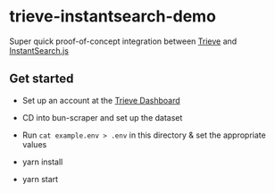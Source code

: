 # trieve-instantsearch-demo

Super quick proof-of-concept integration between [Trieve](https://github.com/devflowinc/trieve) and [InstantSearch.js](https://github.com/algolia/instantsearch)

## Get started

- Set up an account at the [Trieve Dashboard](https://dashboard.trieve.ai)

- CD into bun-scraper and set up the dataset

- Run `cat example.env > .env` in this directory & set the appropriate values

- yarn install

- yarn start
